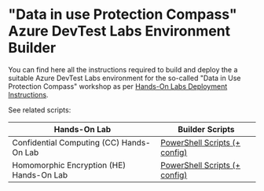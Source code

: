 # "Data in use Protection Compass" Azure DevTest Labs Environment Builder

You can find here all the instructions required to build and deploy the a suitable Azure DevTest Labs environment for the so-called "Data in Use Protection Compass" workshop as per [Hands-On Labs Deployment Instructions](https://github.com/microsoft/data-in-use-protection-compass/blob/master/hands-on-labs/Hands-on%20labs%20-%20%20Deployment%20instructions.pdf).

See related scripts:

| Hands-On Lab                        | Builder Scripts                                                                                      |
|----------------------------|------------------------------------------------------------------------------------------------|
| Confidential Computing (CC) Hands-On Lab | [PowerShell Scripts (+ config)](https://github.com/microsoft/data-in-use-protection-compass/tree/master/devtest-labs-builder/confidential-computing-lab-scripts)  |
| Homomorphic Encryption (HE) Hands-On Lab | [PowerShell Scripts  (+ config)](https://github.com/microsoft/data-in-use-protection-compass/tree/master/devtest-labs-builder/homomorphic-encryption-lab-scripts)  |